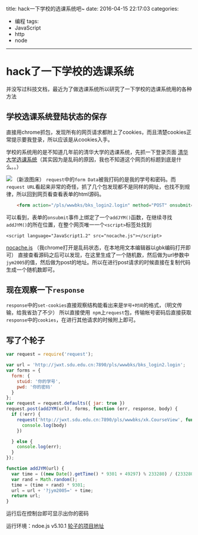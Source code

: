 title: hack一下学校的选课系统吧~
date: 2016-04-15 22:17:03
categories:
- 编程
tags:
- JavaScript
- http
- node
---


# hack了一下学校的选课系统
并没写过科技文档，最近为了做选课系统所以研究了一下学校的选课系统用的各种方法
<!-- more -->
## 学校选课系统登陆状态的保存
直接用chrome抓包，发现所有的网页请求都附上了cookies，而且清楚cookies正常提示要我登录，所以应该是从cookies入手。

学校的系统用的是不知道几年前的清华大学的选课系统，先抓一下登录页面
[清华大学选课系统](http://jwxt.sdu.edu.cn:7890/zhxt_bks/xk_login.html)（其实因为是乱码的原因，我也不知道这个网页的标题到底是什么。。）

![](http://ww4.sinaimg.cn/large/bd69bf14jw1f2xslwk2efj20i00j3go7.jpg)
（新浪图床）
`request`中的`form Data`被我打码的是我的学号和密码。而`request URL`看起来非常的奇怪，抓了几个包发现都不是同样的网址，也找不到规律，所以回到网页看查看表单的html源码。

```html
    <form action="/pls/wwwbks/bks_login2.login" method="POST" onsubmit="addJYM(this,2)">
```
可以看到，表单的`onsubmit`事件上绑定了一个`addJYM()`函数，在继续寻找`addJYM()`的所在位置，在整个网页唯一一个`<script>`标签处找到

```
<script language="JavaScript1.2" src="nocache.js"></script>
```

[nocache.js](http://jwxt.sdu.edu.cn:7890/zhxt_bks/nocache.js)
（我chrome打开是乱码状态，在本地用文本编辑器以gbk编码打开即可）
直接查看源码之后可以发现，在这里生成了一个随机数，然后做为url参数中`jym2005`的值，然后做为post的地址。所以在进行post请求的时候直接在复制代码生成一个随机数即可。

## 现在观察一下`response`
`response`中的`set-cookies`直接观察结构能看出来是`学号+时间`的格式，（明文传输，给我省劲了不少）
所以直接使用` npm`上`request`包，传输帐号密码后直接获取`response`中的`cookies`，在进行其他请求的时候附上即可。

## 写了个轮子

```javascript
var request = require('request');

var url = 'http://jwxt.sdu.edu.cn:7890/pls/wwwbks/bks_login2.login';
var forms = {
  form: {
    stuid: '你的学号',
    pwd: '你的密码'
  }
};
var request = request.defaults({ jar: true })
request.post(addJYM(url), forms, function (err, response, body) {
  if (!err) {
    request('http://jwxt.sdu.edu.cn:7890/pls/wwwbks/xk.CourseView', function (ree, response, body) {
      console.log(body)
    })

  } else {
    console.log(err);
  }
});

function addJYM(url) {
  var time = ((new Date().getTime() * 9301 + 49297) % 233280) / (233280.0);
  var rand = Math.random();
  time = (time + rand) * 9301;
  url = url + '?jym2005=' + time;
  return url;
}

```
运行后在控制台即可显示出你的密码


运行环境：ndoe.js v5.10.1
[轮子的项目地址](https://github.com/Trim21/xrkesys)